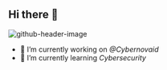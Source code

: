## Hi there 👋
![github-header-image](https://github.com/user-attachments/assets/203a99a7-11c9-4cf6-99c7-5a0922943c67)




<!--
**syauqal/syauqal** is a ✨ _special_ ✨ repository because its `README.md` (this file) appears on your GitHub profile.

Here are some ideas to get you started:

- 🔭 I’m currently working on ...
- 🌱 I’m currently learning ...
- 👯 I’m looking to collaborate on ...
- 🤔 I’m looking for help with ...
- 💬 Ask me about ...
- 📫 How to reach me: ...
- 😄 Pronouns: ...
- ⚡ Fun fact: ...
-->
- 🔭 I’m currently working on *@Cybernovaid*
- 🌱 I’m currently learning *Cybersecurity*

